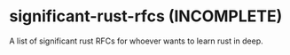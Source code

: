# significant-rust-rfcs (**INCOMPLETE**)
A list of significant rust RFCs for whoever wants to learn rust in deep.
